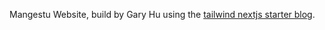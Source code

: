 Mangestu Website, build by Gary Hu using the [tailwind nextjs starter blog](https://github.com/timlrx/tailwind-nextjs-starter-blog).
